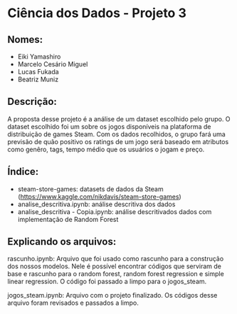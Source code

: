 # Ciência dos Dados - Projeto 3

## Nomes: 
- Eiki Yamashiro
- Marcelo Cesário Miguel
- Lucas Fukada
- Beatriz Muniz

## Descrição: 
A proposta desse projeto é a análise de um dataset escolhido pelo grupo. O dataset escolhido foi um sobre os jogos disponíveis na plataforma de distribuição de games Steam. Com os dados recolhidos, o grupo fará uma previsão de quão positivo os ratings de um jogo será baseado em atributos como genêro, tags, tempo médio que os usuários o jogam e preço.

## Índice:
- steam-store-games: datasets de dados da Steam (https://www.kaggle.com/nikdavis/steam-store-games)
- analise_descritiva.ipynb: análise descritiva dos dados 
- analise_descritiva - Copia.ipynb: análise descritivados dados com implementação de Random Forest

## Explicando os arquivos:

rascunho.ipynb: Arquivo que foi usado como rascunho para a construção dos nossos modelos. Nele é possível encontrar códigos que serviram de base e rascunho para o random forest, random forest regression e simple linear regression. O código foi passado a limpo para o jogos_steam.

jogos_steam.ipynb: Arquivo com o projeto finalizado. Os códigos desse arquivo foram revisados e passados a limpo.
